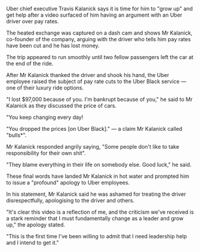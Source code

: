 Uber chief executive Travis Kalanick says it is time for him to "grow up" and get help after a video surfaced of him having an argument with an Uber driver over pay rates.

The heated exchange was captured on a dash cam and shows Mr Kalanick, co-founder of the company, arguing with the driver who tells him pay rates have been cut and he has lost money.

The trip appeared to run smoothly until two fellow passengers left the car at the end of the ride.

After Mr Kalanick thanked the driver and shook his hand, the Uber employee raised the subject of pay rate cuts to the Uber Black service — one of their luxury ride options.

"I lost $97,000 because of you. I'm bankrupt because of you," he said to Mr Kalanick as they discussed the price of cars.

"You keep changing every day!

"You dropped the prices [on Uber Black]." — a claim Mr Kalanick called "bulls*".

Mr Kalanick responded angrily saying, "Some people don't like to take responsibility for their own shit".

"They blame everything in their life on somebody else. Good luck," he said.

These final words have landed Mr Kalanick in hot water and prompted him to issue a "profound" apology to Uber employees.

In his statement, Mr Kalanick said he was ashamed for treating the driver disrespectfully, apologising to the driver and others.

"It's clear this video is a reflection of me, and the criticism we've received is a stark reminder that I must fundamentally change as a leader and grow up," the apology stated.

"This is the first time I've been willing to admit that I need leadership help and I intend to get it."
